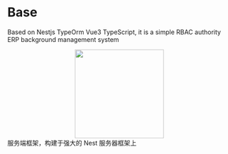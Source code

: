 # Base
Based on Nestjs TypeOrm Vue3 TypeScript, it is a simple RBAC authority ERP background management system</br>
<div align=center><a href="https://sm.ms/image/WL6gOIBkDx9aYts" target="_blank"><img src="https://s2.loli.net/2021/12/27/WL6gOIBkDx9aYts.png" width="200"/></a></div>
服务端框架，构建于强大的 Nest 服务器框架上
